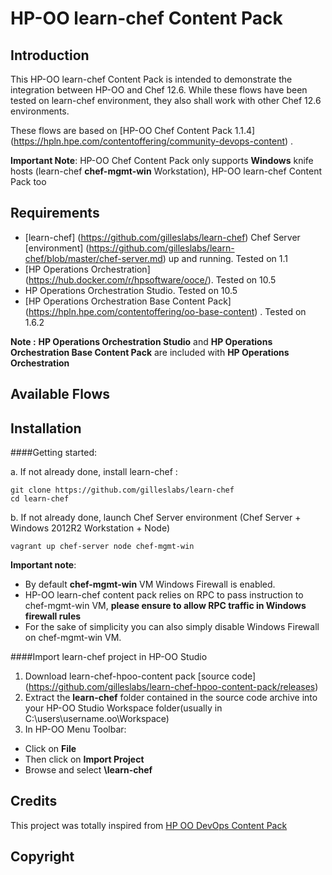 # HP-OO learn-chef Content Pack

## Introduction

This HP-OO learn-chef Content Pack is intended to demonstrate the integration between HP-OO and Chef 12.6.
While these flows have been tested on learn-chef environment, they also shall work with other Chef 12.6 environments.

These flows are based on [HP-OO Chef Content Pack 1.1.4] (https://hpln.hpe.com/contentoffering/community-devops-content) .

**Important Note**: HP-OO Chef Content Pack only supports **Windows** knife hosts (learn-chef **chef-mgmt-win** Workstation), HP-OO learn-chef Content Pack too

## Requirements

+ [learn-chef] (https://github.com/gilleslabs/learn-chef) Chef Server [environment] (https://github.com/gilleslabs/learn-chef/blob/master/chef-server.md) up and running. Tested on 1.1
+ [HP Operations Orchestration] (https://hub.docker.com/r/hpsoftware/ooce/). Tested on 10.5
+ HP Operations Orchestration Studio. Tested on 10.5
+ [HP Operations Orchestration Base Content Pack] (https://hpln.hpe.com/contentoffering/oo-base-content) . Tested on 1.6.2  

**Note :** **HP Operations Orchestration Studio** and **HP Operations Orchestration Base Content Pack** are included with **HP Operations Orchestration**

## Available Flows



## Installation

####Getting started:

a. If not already done, install learn-chef :
```
git clone https://github.com/gilleslabs/learn-chef
cd learn-chef
```

b. If not already done, launch Chef Server environment (Chef Server + Windows 2012R2 Workstation + Node)

`vagrant up chef-server node chef-mgmt-win`

**Important note**: 
+ By default **chef-mgmt-win** VM Windows Firewall is enabled.
+ HP-OO learn-chef content pack relies on RPC to pass instruction to chef-mgmt-win VM, **please ensure to allow RPC traffic in Windows firewall rules** 
+ For the sake of simplicity you can also simply disable Windows Firewall on chef-mgmt-win VM.


####Import learn-chef project in HP-OO Studio

1. Download learn-chef-hpoo-content pack [source code] (https://github.com/gilleslabs/learn-chef-hpoo-content-pack/releases)
2. Extract the **learn-chef** folder contained in the source code archive into your HP-OO Studio Workspace folder(usually in C:\users\username\.oo\Workspace)
3. In HP-OO Menu Toolbar:
+ Click on **File**
+ Then click on **Import Project**
+ Browse and select **<HP-OO Studio Worlplace folder>\learn-chef**


## Credits

This project was totally inspired from [HP OO DevOps Content Pack](https://hpln.hpe.com/contentoffering/community-devops-content)

## Copyright


